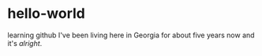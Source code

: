 # hello-world
learning github
I've been living here in Georgia for about five years now and it's *alright*.
